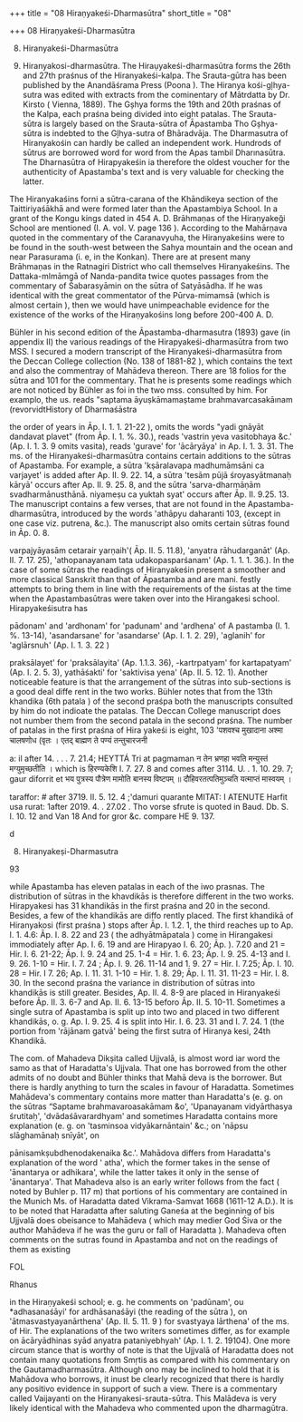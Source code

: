 +++
title = "08 Hiraṇyakeśi-Dharmasūtra"
short_title = "08"

+++
08 Hiraṇyakeśi-Dharmasūtra


8. Hiranyakeśi-Dharmasūtra 

8. Hiranyakosi-dharmasūtra. The Hiraụyakeśi-dharmasūtra forms the 26th and 27th praśnus of the Hiranyakeśi-kalpa. The Srauta-gūtra has been published by the Anandāśrama Press (Poona ). The Hiranya kośi-gļhya-sutra was edited with extracts from the cominentary of Mātrdatta by Dr. Kirsto ( Vienna, 1889). The Gșhya forms the 19th and 20th praśnas of the Kalpa, each praśna being divided into eight patalas. The Srauta-sūtra is largely based on the Srauta-sūtra of Āpastamba Tho Gșhya-sūtra is indebted to the Gļhya-sutra of Bhāradvāja. The Dharmasutra of Hiranyakośin can hardly be called an independent work. Hundrods of sūtrus are borrowed word for word from the Apas tambil Dharınasūtra. The Dharnasūtra of Hirapyakeśin ia therefore the oldest voucher for the authenticity of Apastamba's text and is very valuable for checking the latter. 

The Hiranyakaśins forni a sūtra-carana of the Khāndikeya section of the Taittiriyaśākhā and were formed later than the Apastambiya School. In a grant of the Kongu kings dated in 454 A. D. Brāhmaṇas of the Hiraṇyakeği School are mentioned (I. A. vol. V. page 136 ). According to the Mahārṇava quoted in the commentary of the Caranavyuha, the Hiranyakeśins were to be found in the south-west between the Sahya mountain and the ocean and near Parasurama (i. e, in the Konkan). There are at present many Brāhmaṇas in the Ratnagiri District who call themselves Hiranyakeśins. The Dattaka-mlmāmgā of Nanda-pandita twice quotes passages from the commentary of Śabarasyāmin on the sūtra of Satyāsādha. If he was identical with the great commentator of the Pūrva-mimamsā (which is almost certain ), then we would have unimpeachable evidence for the existence of the works of the Hiraṇyakośins long before 200-400 A. D. 

Bühler in his second edition of the Āpastamba-dharmasutra (1893) gave (in appendix II) the various readings of the Hirapyakeśi-dharmasūtra from two MSS. I secured a modern transcript of the Hiranyakeśi-dharmasūtra from the Deccan College collection (No. 138 of 1881-82 ), which contains the text and also the commentray of Mahādeva thereon. There are 18 folios for the sūtra and 101 for the commentary. That he is presents some readings which are not noticed by Bühler as foi in the two mss. consulted by him. For examplo, the us. reads "saptama āyuṣkāmamaṣtame brahmavarcasakāınam (revorvidtHistory of Dharmaśāstra 

the order of years in Āp. I. 1. 1. 21-22 ), omits the words "yadi gnāyāt dandavat plavet" (from Āp. I. 1. %. 30.), reads 'vastrin yeva vasitobhaya &c.' (Ap. I. 1. 3. 9 omits vasita), reads 'gurave' for 'ācāryāya' in Ap. I. 1. 3. 31. The ms. of the Hiranyakeśi-dharmasūtra contains certain additions to the sūtras of Apastamba. For example, a sūtra 'kṣāralavapa madhumāmsāni ca varjayet' is added after Ap. II. 9. 22. 14, a sūtra 'tesām pūjā śroyasyātmanaḥ kāryā' occurs after Ap. II. 9. 25. 8, and the sūtra 'sarva-dharmāṇām svadharmānusthānā. niyameṣu ca yuktah syat' occurs after Āp. II. 9.25. 13. The manuscript contains a few verses, that are not found in the Apastamba-dharmasūtra, introduced by the words 'athāpyu daharanti 103, (except in one case viz. putrena, &c.). The manuscript also omits certain sūtras found in Āp. 0. 8. 

varpajyāyasām cetarair yarṇaih'( Āp. II. 5. 11.8), 'anyatra rāhudarganāt' (Ap. II. 7. 17. 25), 'athopanayanam tata udakopasparśanam' (Ap. 1. 1. 1. 36.). In the case of some sūtras the readings of Hiranyakeśin present a smoother and more classical Sanskrit than that of Āpastamba and are mani. festly attempts to bring them in line with the requirements of the śistas at the time when the Apastambasūtras were taken over into the Hirangakesi school. Hirapyakeśisutra has 

pādonam' and 'ardhonam' for 'padunam' and 'ardhena' of A pastamba (I. 1. %. 13-14), 'asandarsane' for 'asandarse' (Ap. I. 1. 2. 29), 'aglanih' for 'aglārsnuh' (Ap. I. 1. 3. 22 ) 

praksālayet' for 'praksālayita' (Ap. 1.1.3. 36), -kartrpatyam' for kartapatyam' (Ap. I. 2. 5. 3), yathāśakti' for 'saktivisa yena' (Ap. II. 5. 12. 1). Another noticeable feature is that the arrangement of the sūtras into sub-sections is a good deal diffe rent in the two works. Bühler notes that from the 13th khandika (6th patala ) of the second praśpa both the manuscripts consulted by him do not indioate the patalas. The Deccan College manuscript does not number them from the second patala in the second praśna. The number of patalas in the first praśna of Hira yakeśi is eight, 103 'पशवश्च मुखादाना अश्मा चालषणोध (वृतः । एतद् बाह्मण ते पण्यं तन्तुचारजनी 

a: il after 14. . . . 7. 21.4; HEYTTÁ Tri at pagmaman न तेन भ्रणहा भवति मन्युस्तं मग्युमृच्छतीति । which is हिरण्यकेशि I. 7. 27. 8 and comes after 3114. U. . 1. 10. 29. 7; gaur diforrit et भय पुत्रस्य पौत्रेण मामोति बानस्य विष्टपम् ॥ दौहिवरतत्पतिमुञ्चति यत्माप्तं मास्वयम् । 

taraffor: \# after 3719. II. 5. 12. 4 ;'damuri quarante MITAT: I ATENUTE Harfit usa rurat: 1after 2019. 4. . 27.02 . Tho vorse sfrute is quoted in Baud. Db. S. I. 10. 12 and Van 18 And for gror &c. compare HE 9. 137. 

d 

 



 

 









8. Hiranyakeṣi-Dharmasutra 

93 

while Apastamba has eleven patalas in each of the iwo prasnas. The distribution of sūtras in the khavdikās is therefore different in the two works. Hirapyakesi has 31 khandikās in the first praśna and 20 in the second. Besides, a few of the khandikās are diffo rently placed. The first khandikā of Hiranyakosi (first praśna ) stops after Āp. I. 1.2. 1, the third reaches up to Ap. I. 1. 4.6: Āp. I. 8. 22 and 23 ( the adhyātmāpatala ) come in Hirangakesi immodiately after Ap. I. 6. 19 and are Hirapyao I. 6. 20; Āp. ). 7.20 and 21 = Hir. I. 6. 21-22; Āp. I. 9. 24 and 25. 1-4 = Hir. 1. 6. 23; Āp. I. 9. 25. 4-13 and I. 9. 26. 1-10 = Hir. I. 7. 24 ; Āp. I. 9. 26. 11-14 and 1. 9. 27 = Hir. I. 7.25; Āp. I. 10. 28 = Hir. I 7. 26; Ap. I. 11. 31. 1-10 = Hir. 1. 8. 29; Āp. I. 11. 31. 11-23 = Hir. I. 8. 30. In the second praśna the variance in distribution of sūtras into khandikās is still greater. Besides, Ap. II. 4. 8-9 are placed in Hiranyakeśi before Āp. II. 3. 6-7 and Ap. II. 6. 13-15 beforo Āp. II. 5. 10-11. Sometimes a single sutra of Apastamba is split up into two and placed in two different khandikās, o. g. Ap. I. 9. 25. 4 is split into Hir. I. 6. 23. 31 and I. 7. 24. 1 (the portion from 'rājānam gatvā' being the first sutra of Hiranya kesi, 24th Khandikā. 

The com. of Mahadeva Dikṣita called Ujjvalā, is almost word iar word the samo as that of Haradatta's Ujjvala. That one has borrowed from the other admits of no doubt and Bühler thinks that Mahā deva is the borrower. But there is hardly anything to turn the scales in favour of Haradatta. Sometimes Mahādeva's commentary contains more matter than Haradatta's (e. g. on the sūtras “Saptame brahmavaroasakāmam &o', 'Upanayanam vidyārthasya śrutitaḥ', 'dvādaśāvarardhyam' and sometimes Haradatta contains more explanation (e. g. on 'tasminsoa vidyākarnāntain' &c.; on 'nāpsu slāghamānaḥ snīyāt', on 

pānisamkṣubdhenodakenaika &c.'. Mahādova differs from Haradatta's explanation of the word ' atha', which the former takes in the sense of 'ānantarya or adhikara', while the latter takes it only in the sense of 'ānantarya'. That Mahadeva also is an early writer follows from the fact ( noted by Buhler p. 117 m) that portions of his commentary are contained in the Munich Ms. of Haradatta dated Vikrama-Samvat 1668 (1611-12 A.D.). It is to be noted that Haradatta after saluting Ganeśa at the beginning of bis Ujjvalā does obeisance to Mahādeva ( which may medier God Śiva or the author Mahādeva if he was the guru or fall of Haradatta ). Mahadeva often comments on the sutras found in Apastamba and not on the readings of them as existing 

FOL 

Rhanus 



in the Hiraṇyakeśi school; e. g. he comments on 'padūnam', ou *adhasanaśāyi' for ardhāsanaśāyi (the reading of the sūtra ), on 'ātmasvastyayanārthena' (Ap. II. 5. 11. 9 ) for svastyaya lārthena' of the ms. of Hir. The explanations of the two writers sometimes differ, as for example on ācāryādhinas syād anyatra pataniyebhyah' (Ap. I. 1. 2. 19104). One more circum stance that is worthy of note is that the Ujjvalā of Haradatta does not contain many quotations from Smṛtis as compared with his commentary on the Gautamadharmasūtra. Although ono may be inclined to hold that it is Mahādova who borrows, it inust be clearly recognized that there is hardly any positivo evidence in support of such a view. There is a commentary called Vaijayanti on the Hiranyakesi-srauta-sūtra. This Malādeva is very likely identical with the Mahadeva who commented upon the dharmagūtra. 
